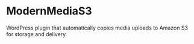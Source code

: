 ModernMediaS3
=============

WordPress plugin that automatically copies media uploads to Amazon S3 for storage and delivery.
